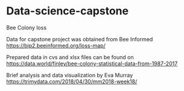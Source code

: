 # Data-science-capstone
Bee Colony loss 




Data for capstone project was obtained from Bee Informed https://bip2.beeinformed.org/loss-map/

Prepared data in cvs and xlsx files can be found on https://data.world/finley/bee-colony-statistical-data-from-1987-2017

Brief analysis and data visualization by Eva Murray https://trimydata.com/2018/04/30/mm2018-week18/

